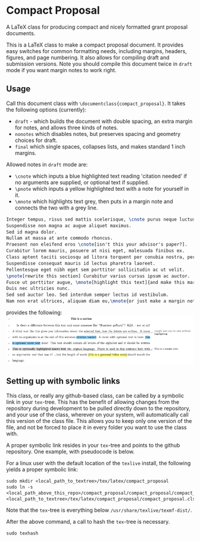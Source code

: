 # Compact Proposal

A LaTeX class for producing compact and nicely formatted grant proposal documents.

This is a LaTeX class to make a compact proposal document. It provides easy switches for common formatting needs, including margins, headers, figures, and page numbering. It also allows for compiling draft and submission versions. Note you should compile this document twice in `draft` mode if you want margin notes to work right.

##  Usage

Call this document class with `\documentclass{compact_proposal}`. It takes the following options (currently):
* `draft` - which builds the document with double spacing, an extra margin for notes, and allows three kinds of notes.
* `nonotes` which disables notes, but preserves spacing and geometry choices for draft.
* `final` which single spaces, collapses lists, and makes standard 1 inch margins.

Allowed notes in `draft` mode are:
* `\cnote` which inputs a blue highlighted text reading 'citation needed' if no arguments are supplied, or optional text if supplied.
* `\pnote` which inputs a yellow highlighted text with a note for yourself in it.
* `\mnote` which highlights text grey, then puts in a margin note and connects the two with a grey line.

```latex
Integer tempus, risus sed mattis scelerisque, \cnote purus neque luctus ex, vel fringilla risus risus nec elit.
Suspendisse non magna ac augue aliquet maximus.
Sed id magna dolor.
Nullam at massa at ante commodo rhoncus.
Praesent non eleifend eros \cnote[isn't this your advisor's paper?].
Curabitur lorem mauris, posuere at nisi eget, malesuada finibus ex.
Class aptent taciti sociosqu ad litora torquent per conubia nostra, per inceptos himenaeos.
Suspendisse consequat mauris id lectus pharetra laoreet.
Pellentesque eget nibh eget sem porttitor sollicitudin ac ut velit.
\pnote[rewrite this section] Curabitur varius cursus ipsum ac auctor.
Fusce ut porttitor augue, \mnote[highlight this text]{and make this margin note} a mattis dolor.
Duis nec ultricies nunc.
Sed sed auctor leo. Sed interdum semper lectus id vestibulum.
Nam non erat ultrices, aliquam diam eu,\mnote{or just make a margin note.} mattis libero.
```
provides the following:
![example_pic](./private/notes_example.png)

## Setting up with symbolic links

This class, or really any github-based class, can be called by a symbolic link in your `tex`-tree. This has the benefit of allowing changes from the repository during development to be pulled directly down to the repository, and your use of the class, wherever on your system, will automatically call this version of the class file. This allows you to keep only one version of the file, and not be forced to place it in every folder you want to use the class with.

A proper symbolic link resides in your `tex`-tree and points to the github repository. One example, with pseudocode is below.

For a linux user with the default location of the `texlive` install, the following yields a proper symbolic link:

    sudo mkdir <local_path_to_textree>/tex/latex/compact_proposal
    sudo ln -s <local_path_above_this_repo>/compact_proposal/compact_proposal/compact_proposal.cls <local_path_to_textree>/tex/latex/compact_proposal/compact_proposal.cls

Note that the `tex`-tree is everything below `/usr/share/texlive/texmf-dist/`.

After the above command, a call to hash the `tex`-tree is necessary.

    sudo texhash
